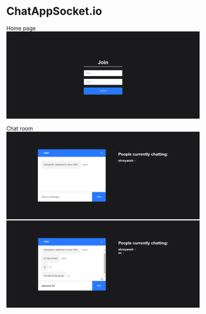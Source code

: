 # ChatAppSocket.io

Home page
![alt text](https://github.com/ashushreyansh/ChatAppSocket.io/blob/main/assets/1.png)

Chat room
![alt text](https://github.com/ashushreyansh/ChatAppSocket.io/blob/main/assets/2.png)
![alt text](https://github.com/ashushreyansh/ChatAppSocket.io/blob/main/assets/3.png)

